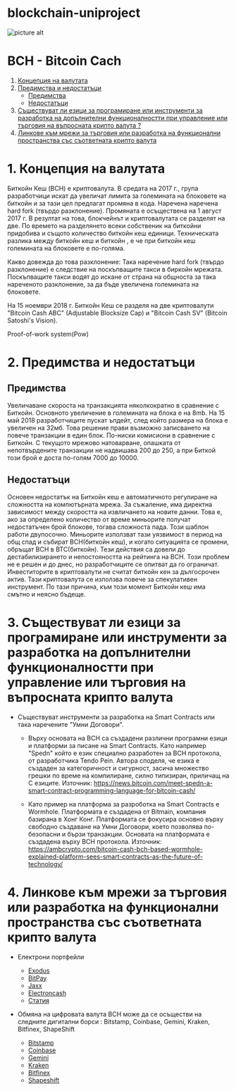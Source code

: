 # blockchain-uniproject #
![picture alt](https://upload.wikimedia.org/wikipedia/commons/thumb/5/58/Bitcoin_Cash.png/287px-Bitcoin_Cash.png "Bitcoin Cach (BCH)")

# BCH - Bitcoin Cach #

1. [Концепция на валутата](#1-концепция-на-валутата)
2. [Предимства и недостатъци](#2-предимства-и-недостатъци)
	* [Предимства](#предимства)
   	* [Недостатъци](#недостатъци)
3. [Съществуват ли езици за програмиране или инструменти за разработка на допълнителни функционалностти при управление или търговия на въпросната крипто валута ?](#3-съществуват-ли-езици-за-програмиране-или-инструменти-за-разработка-на-допълнителни-функционалностти-при-управление-или-търговия-на-въпросната-крипто-валута)
4. [Линкове към мрежи за търговия или разработка на функционални пространства със съответната крипто валута](#4-линкове-към-мрежи-за-търговия-или-разработка-на-функционални-пространства-със-съответната-крипто-валута)

# 1. Концепция на валутата #

Биткойн Кеш (BCH) е криптовалута.
В средата на 2017 г., група разработчици искат да увеличат лимита за големината на блоковете на биткойн 
и за тази цел предлагат промяна в кода. Наречена  наречена  hard fork (твърдо разклонение).
Промяната е осъществена на 1 август 2017 г. 
В резултат на това, блокчейнът и криптовалутата се разделят на две.
По времето на разделянето всеки собственик на биткойни придобива и същото количество биткойн кеш единици.
Техническата разлика между биткойн кеш и биткойн , e че при биткойн кеш големината на блоковете е по-голяма.

Какво довежда до това разклонение: 
Така наречение hard fork (твърдо разклонение) е следствие на поскъпващите такси в биркойн мрежата.
Поскъпващите такси водят до искане от страна на общноста за така нареченото разклонение, за да бъде увеличена големината на блоковете.

На 15 ноември 2018 г. Биткойн Кеш се разделя на две криптовалути "Bitcoin Cash ABC" (Adjustable Blocksize Cap) и "Bitcoin Cash SV" (Bitcoin Satoshi's Vision).

Proof-of-work system(Pow)

# 2. Предимства и недостатъци #
 ## Предимства ##
Увеличаване скороста на транзакцията няколкократно в сравнение с Биткойн.
Основното увеличение в големината на блока е на 8mb.
На 15 май 2018 разработчиците пускат ъпдейт, след който размера на блока е увеличен на 32мб.
Това решение прави възможно записването на повече транзакции в един блок.
По-ниски комисиони в сравнение  с Биткойн.
С текущото мрежово натоварване, опашката от непотвърдените транзакции не надвишава 200 до 250, 
а при Биткой този брой е доста по-голям 7000 до 10000.

 ## Недостатъци ##
Основен недостатък на Биткойн кеш е автоматичното регулиране на сложността на компютърната мрежа.
За съжаление, има директна зависимост между скоростта на извличането на новите данни.
Това е, ако за определено количество от време миньорите получат недостатъчен брой блокове, тогава 
сложноста пада. Този шаблон работи двупосочно.
Миньорите използват тази уязвимост в период на общ спад и събират BCH(биткойн кеш), и когато ситуацията се промени,
обръщат BCH в BTC(биткойн). Тези действия са довели до дестабилизирането и непостояността на рейтинга на BCH.
Този проблем не е решен и до днес, но разработчиците се опитват да го ограничат.
Инвеститорите в криптовалути не считат биткойн кен за дългосрочен актив. Тази криптовалута се използва
повече за спекулативен инструмент. По тази причина, към този момент Биткойн кеш има смътно и неясно бъдеще.

# 3. Съществуват ли езици за програмиране или инструменти за разработка на допълнителни функционалностти при управление или търговия на въпросната крипто валута #

 * Съществуват инструменти за разработка на Smart Contracts или така наречените "Умни Договори".
	
	* Върху основата на BCH са създадени различни програмни езици и платформи за писане на Smart Contracts.
	Като например "Spedn" който е език специално разработен за BCH протокола, от разработчика Tendo Pein.
	Автора споделя, че езика е създаден за категоричност и сигурност, засича множество грешки по време на компилиране, силно   типизиран, приличащ на C езиците.
	Източник: https://news.bitcoin.com/meet-spedn-a-smart-contract-programming-language-for-bitcoin-cash/
	
	* Като пример на платформа за разроботка на Smart Contracts e Wormhole. Платформата е създадена от Bitmain, компания базирана в Хонг Конг.
	Платформата се фокусира основно върху свободно създаване на Умни Договори, което позволява по-безопасни и бързи транзакции. 
	Основата на платформата е създадена върху BCH протокола.
	Източник: https://ambcrypto.com/bitcoin-cash-bch-based-wormhole-explained-platform-sees-smart-contracts-as-the-future-of-technology/


# 4. Линкове към мрежи за търговия или разработка на функционални пространства със съответната крипто валута #
 
 * Електрони портфейли
	- [Exodus](https://www.exodus.io/)
	- [BitPay](https://bitpay.com/)
	- [Jaxx](https://jaxx.io/)
	- [Electroncash](https://electroncash.org/) 
 	- [Статия](https://99bitcoins.com/buy-bitcoin-cash/#bch-wallet)

 * Обмяна на цифровата валута BCH може да се осъществи на следните дигитални борси : 
 Bitstamp, Coinbase, Gemini, Kraken, Bitfinex, ShapeShift
 
 	- [Bitstamp](https://www.bitstamp.net/)
	- [Coinbase](https://www.coinbase.com/)
	- [Gemini](https://gemini.com/)
	- [Kraken](https://www.kraken.com/)
	- [Bitfinex](https://www.bitfinex.com/)
	- [Shapeshift](https://shapeshift.io)


